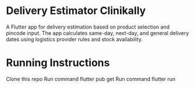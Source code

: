 # Delivery Estimator Clinikally

A Flutter app for delivery estimation based on product selection and pincode input. The app calculates same-day, next-day, and general delivery dates using logistics provider rules and stock availability.

# Running Instructions
Clone this repo
Run command flutter pub get
Run command flutter run

